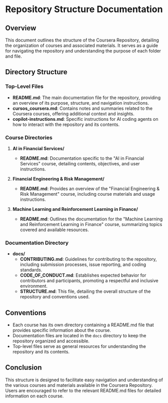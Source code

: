 # Repository Structure Documentation

## Overview
This document outlines the structure of the Coursera Repository, detailing the organization of courses and associated materials. It serves as a guide for navigating the repository and understanding the purpose of each folder and file.

## Directory Structure

### Top-Level Files
- **README.md**: The main documentation file for the repository, providing an overview of its purpose, structure, and navigation instructions.
- **cursos_coursera.md**: Contains notes and summaries related to the Coursera courses, offering additional context and insights.
- **copilot-instructions.md**: Specific instructions for AI coding agents on how to interact with the repository and its contents.

### Course Directories
1. **AI in Financial Services/**
   - **README.md**: Documentation specific to the "AI in Financial Services" course, detailing contents, objectives, and user instructions.

2. **Financial Engineering & Risk Management/**
   - **README.md**: Provides an overview of the "Financial Engineering & Risk Management" course, including course materials and usage instructions.

3. **Machine Learning and Reinforcement Learning in Finance/**
   - **README.md**: Outlines the documentation for the "Machine Learning and Reinforcement Learning in Finance" course, summarizing topics covered and available resources.

### Documentation Directory
- **docs/**
  - **CONTRIBUTING.md**: Guidelines for contributing to the repository, including submission processes, issue reporting, and coding standards.
  - **CODE_OF_CONDUCT.md**: Establishes expected behavior for contributors and participants, promoting a respectful and inclusive environment.
  - **STRUCTURE.md**: This file, detailing the overall structure of the repository and conventions used.

## Conventions
- Each course has its own directory containing a README.md file that provides specific information about the course.
- Documentation files are located in the `docs` directory to keep the repository organized and accessible.
- Top-level files serve as general resources for understanding the repository and its contents.

## Conclusion
This structure is designed to facilitate easy navigation and understanding of the various courses and materials available in the Coursera Repository. Users are encouraged to refer to the relevant README.md files for detailed information on each course.